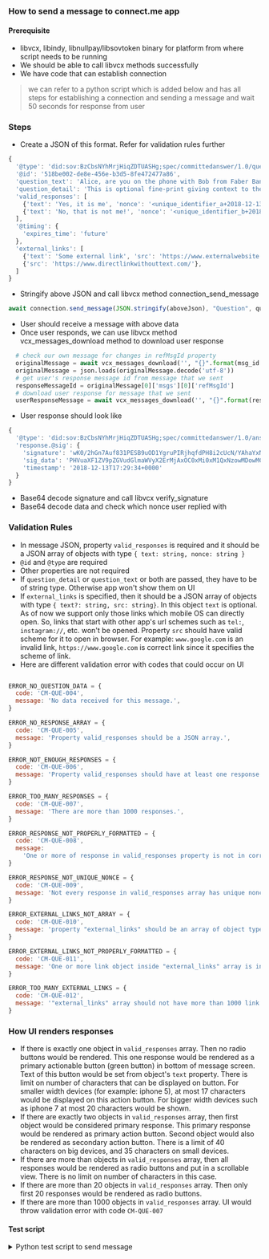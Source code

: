 ### How to send a message to connect.me app

#### Prerequisite
- libvcx, libindy, libnullpay/libsovtoken binary for platform from where script needs to be running
- We should be able to call libvcx methods successfully
- We have code that can establish connection

> we can refer to a python script which is added below and has all steps for establishing a connection and sending a message and wait 50 seconds for response from user

### Steps
- Create a JSON of this format. Refer for validation rules further
```js
{
  '@type': 'did:sov:BzCbsNYhMrjHiqZDTUASHg;spec/committedanswer/1.0/question',
  '@id': '518be002-de8e-456e-b3d5-8fe472477a86',
  'question_text': 'Alice, are you on the phone with Bob from Faber Bank right now?',
  'question_detail': 'This is optional fine-print giving context to the question and its various answers.',
  'valid_responses': [
    {'text': 'Yes, it is me', 'nonce': '<unique_identifier_a+2018-12-13T17:00:00+0000>'},
    {'text': 'No, that is not me!', 'nonce': '<unique_identifier_b+2018-12-13T17:00:00+0000'}
  ],
  '@timing': {
    'expires_time': 'future'
  },
  'external_links': [
    {'text': 'Some external link', 'src': 'https://www.externalwebsite.com/'},
    {'src': 'https://www.directlinkwithouttext.com/'},
  ]
}
```
- Stringify above JSON and call libvcx method connection_send_message
```js
await connection.send_message(JSON.stringify(aboveJson), "Question", question_text)
```
- User should receive a message with above data
- Once user responds, we can use libvcx method vcx_messages_download method to download user response
```python
  # check our own message for changes in refMsgId property
  originalMessage = await vcx_messages_download('', "{}".format(msg_id.decode('utf-8')), None)
  originalMessage = json.loads(originalMessage.decode('utf-8'))
  # get user's response message id from message that we sent
  responseMessageId = originalMessage[0]['msgs'][0]['refMsgId']
  # download user response for message that we sent
  userResponseMessage = await vcx_messages_download('', "{}".format(responseMessageId), None)
```
- User response should look like
```js
{
  '@type': 'did:sov:BzCbsNYhMrjHiqZDTUASHg;spec/committedanswer/1.0/answer',
  'response.@sig': {
    'signature': 'wK0/2hGn7Auf831PESB9uOD1YgruPIRjhqfdPH8i2cUcN/YAhaYxN8fAWSLo9bmjILd+1sJCn6FvghmY5+H8CA==',
    'sig_data': 'PHVuaXF1ZV9pZGVudGlmaWVyX2ErMjAxOC0xMi0xM1QxNzowMDowMCswMDAwPg==',
    'timestamp': '2018-12-13T17:29:34+0000'
  }
}
```
- Base64 decode signature and call libvcx verify_signature
- Base64 decode data and check which nonce user replied with

### Validation Rules

- In message JSON, property `valid_responses` is required and it should be a JSON array of objects with type `{ text: string, nonce: string }`
- `@id` and `@type` are required
- Other properties are not required
- If `question_detail` or `question_text` or both are passed, they have to be of string type. Otherwise app won't show them on UI
- If `external_links` is specified, then it should be a JSON array of objects with type `{ text?: string, src: string}`. In this object `text` is optional. As of now we support only those links which mobile OS can directly open. So, links that start with other app's url schemes such as `tel:`, `instagram://`, etc. won't be opened. Property `src` should have valid scheme for it to open in browser. For example: `www.google.com` is an invalid link, `https://www.google.com` is correct link since it specifies the scheme of link.
- Here are different validation error with codes that could occur on UI
```js

ERROR_NO_QUESTION_DATA = {
  code: 'CM-QUE-004',
  message: 'No data received for this message.',
}

ERROR_NO_RESPONSE_ARRAY = {
  code: 'CM-QUE-005',
  message: 'Property valid_responses should be a JSON array.',
}

ERROR_NOT_ENOUGH_RESPONSES = {
  code: 'CM-QUE-006',
  message: 'Property valid_responses should have at least one response.',
}

ERROR_TOO_MANY_RESPONSES = {
  code: 'CM-QUE-007',
  message: 'There are more than 1000 responses.',
}

ERROR_RESPONSE_NOT_PROPERLY_FORMATTED = {
  code: 'CM-QUE-008',
  message:
    'One or more of response in valid_responses property is not in correct format {text: string, nonce: string}.',
}

ERROR_RESPONSE_NOT_UNIQUE_NONCE = {
  code: 'CM-QUE-009',
  message: 'Not every response in valid_responses array has unique nonce',
}

ERROR_EXTERNAL_LINKS_NOT_ARRAY = {
  code: 'CM-QUE-010',
  message: 'property "external_links" should be an array of object type { text?:string, src:string }'
}

ERROR_EXTERNAL_LINKS_NOT_PROPERLY_FORMATTED = {
  code: 'CM-QUE-011',
  message: 'One or more link object inside "external_links" array is invalid. Link object should be of format { text?:string, src:string }, where "text" property is optional. However, if "text" property is defined, then it should be a string with less than or equal to 1000 characters. "src" property should be a string and is not optional.'
}

ERROR_TOO_MANY_EXTERNAL_LINKS = {
  code: 'CM-QUE-012',
  message: '"external_links" array should not have more than 1000 link objects.'
}
```

### How UI renders responses
- If there is exactly one object in `valid_responses` array. Then no radio buttons would be rendered. This one response would be rendered as a primary actionable button (green button) in bottom of message screen. Text of this button would be set from object's `text` property. There is limit on number of characters that can be displayed on button. For smaller width devices (for example: iphone 5), at most 17 characters would be displayed on this action button. For bigger width devices such as iphone 7 at most 20 characters would be shown.
- If there are exactly two objects in `valid_responses` array, then first object would be considered primary response. This primary response would be rendered as primary action button. Second object would also be rendered as secondary action button. There is a limit of 40 characters on big devices, and 35 characters on small devices.
- If there are more than objects in `valid_responses` array, then all responses would be rendered as radio buttons and put in a scrollable view. There is no limit on number of characters in this case.
- If there are more than 20 objects in `valid_responses` array. Then only first 20 responses would be rendered as radio buttons.
- If there are more than 1000 objects in `valid_responses` array. UI would throw validation error with code `CM-QUE-007`


#### Test script

<details>
  <summary>Python test script to send message</summary>
  <p>

```python
#!/usr/bin/env python3

from ctypes import cdll
from vcx.api.vcx_init import vcx_init, vcx_init_with_config
from vcx.api.utils import vcx_agent_provision, vcx_messages_download
from vcx.api.connection import Connection
from vcx.api.proof import Proof
from vcx.error import VcxError
from vcx.state import State
from multiprocessing import Process, Queue
from time import sleep

import shutil
import logging
import asyncio
import sys
import os
import json
import base64
import datetime
import time
# import qrcode

def clean_start(wallets_to_remove):
    """
    Erase existing wallets if they exist
    :return:
    """

    print("Remove test wallets...")
    wallet_path = '~/.indy_client/wallet'

    for _ in wallets_to_remove:
        check = wallet_path + os.sep + _
        if os.path.exists(check):
            print("\nRemoving {0}".format(check))
            shutil.rmtree(check, ignore_errors=True)
        else:
            print("Could not find {} or the wallet does not exist".format(check))

async def main():
    # Show the public DID for the connection
    # False means use a QR code
    use_public_did = False

    # Message expiration - set to 2 days in the future...
    now = datetime.datetime.today().strftime("%Y-%m-%dT%H:%M:%S+0000")
    future = (datetime.datetime.now() + datetime.timedelta(days=2)).strftime("%Y-%m-%dT%H:%M:%S+0000")

    # Agency and wallet info
    wallet_key = 'provableinfowalletkey'
    genesis_file_location = './genesis.txt'
    enterprise_seed = '000000000000000000000000Trustee1'
    pmt_method = 'null'
    ent_instituion_name = 'Test enterprise'
    ent_instituion_logo = 'http://robohash.org/532'

    # TestNet agency information
    print("\nUse TestNet settings")
    ent_wallet_name = 'ent_provable-wallet'
    ent_agency_url = 'http://c6413b3d.ngrok.io'
    ent_agency_did = 'SxZNJbCt8vwn2Ks6nESe5'
    ent_agency_verkey = 'F9afBEVt2VaWjRminSosz3DaRZTufn1RA7MfP8houPz'

    # Remove wallet if it exists
    clean_start([ent_wallet_name])

    # Provision first then run the test
    print("\n-- Provision enterprise")

    enterprise_config = {
        'agency_url': ent_agency_url,
        'agency_did': ent_agency_did,
        'agency_verkey': ent_agency_verkey,
        'wallet_name': ent_wallet_name,
        'wallet_key': wallet_key,
        'enterprise_seed': enterprise_seed
    }

    config = await vcx_agent_provision(json.dumps(enterprise_config))
    config = json.loads(config)

    # Set remaining configuration options specific to the enterprise
    config['payment_method'] = pmt_method
    config['institution_name'] = ent_instituion_name
    config['institution_logo_url'] = ent_instituion_logo
    config['genesis_path'] = genesis_file_location

    # Init the payment plug-in
    if pmt_method == 'null':
        lib = cdll.LoadLibrary("libnullpay.dylib")
        lib.nullpay_init()
    else:
        lib = cdll.LoadLibrary("libsovtoken.dylib")
        lib.sovtoken_init()

    # Init using the config
    try:
        await vcx_init_with_config(json.dumps(config))
        print('\nVcx init complete (enterprise)')
    except VcxError as e:
        print("\nCould not initialize VCX: {0}".format(e))
        print("\nCould not initialize VCX (enterprise): {0}".format(e))

    connection = await Connection.create('123')

    print("\n--  use public did:{}".format(use_public_did))
    if use_public_did:
        await connection.connect('{"use_public_did":true,"connection_type":"QR"}')
        invite_details = await connection.invite_details(True)
        print("\t-- Send_offer: invite_details:", invite_details)
        my_invite_details.put(invite_details)
    else:
        await connection.connect('{"connection_type":"QR"}')
        invite_details = await connection.invite_details(True)
        print('\n %s \n' % str(json.dumps(invite_details)))
        # img = qrcode.make(str(json.dumps(invite_details)))
        # img.save("qr.png")

    connection_state = await connection.get_state()
    while connection_state != State.Accepted:
        await asyncio.sleep(15)
        print("calling update_state")
        await connection.update_state()
        connection_state = await connection.get_state()
        print(connection_state)

    print("DONE calling update_state" + str(connection_state))

    send_question = "yes"

    while send_question != "no":
        question = {
            '@type': 'did:sov:BzCbsNYhMrjHiqZDTUASHg;spec/committedanswer/1.0/question',
            '@id': '518be002-de8e-456e-b3d5-8fe472477a86',
            'question_text': 'Alice, are you on the phone with Bob from Faber Bank right now?',
            'question_detail': 'This is optional fine-print giving context to the question and its various answers.',
            'valid_responses': [
                {'text': 'Yes, it is me', 'nonce': '<unique_identifier_a+2018-12-13T17:00:00+0000>'},
                {'text': 'No, that is not me!', 'nonce': '<unique_identifier_b+2018-12-13T17:00:00+0000'}],
            '@timing': {
                'expires_time': future
            },
            'external_links': [
                {'text': 'Some external link with so many characters that it can go outside of two lines range from here onwards', 'src': '1'},
                {'src': 'Some external link with so many characters that it can go outside of two lines range from here onwards'},
            ]
        }
        msg_id = await connection.send_message(json.dumps(question), "Question", "Answer this question")
        print("\n-- Dynamic message sent")
        print("Dynamic message Id: {}".format(msg_id.decode('utf-8')))
        await asyncio.sleep(50)

        try:
            originalMessage = await vcx_messages_download('', "{}".format(msg_id.decode('utf-8')), None)
            originalMessage = json.loads(originalMessage.decode('utf-8'))
            responseMessageId = originalMessage[0]['msgs'][0]['refMsgId']
            messages = await vcx_messages_download('', "{}".format(responseMessageId), None)
            print("-- Enterprise message downloaded")
            messages = json.loads(messages.decode('utf-8'))
            print(messages)
            answer = json.loads(json.loads(messages[0]['msgs'][0]['decryptedPayload'])['@msg'])

            #   {'@type': 'did:sov:BzCbsNYhMrjHiqZDTUASHg;spec/committedanswer/1.0/answer',
            #    'response.@sig': {
            #       'signature': 'wK0/2hGn7Auf831PESB9uOD1YgruPIRjhqfdPH8i2cUcN/YAhaYxN8fAWSLo9bmjILd+1sJCn6FvghmY5+H8CA==',
            #       'sig_data': 'PHVuaXF1ZV9pZGVudGlmaWVyX2ErMjAxOC0xMi0xM1QxNzowMDowMCswMDAwPg==',
            #       'timestamp': '2018-12-13T17:29:34+0000'}
            #   }

            signature = base64.b64decode(answer['response.@sig']['signature'])
            data = answer['response.@sig']['sig_data']
            valid = await connection.verify_signature(data.encode(), signature)
            print("\n-- Signature verified for message...")

            if valid:
                print("-- Answer digitally signed: ", base64.b64decode(data))
            else:
                print("-- Signature was not valid")
        except VcxError as e:
            print("\n::ERROR:: Enterprise message failed to download\n{}".format(e))

        print("Finished")
        print("\n Want to send another question?(yes|no)")
        send_question = input()

if __name__ == '__main__':
    print("If you are on a mac do...")
    print("You MUST copy this script to the /Users/norm/forge/work/code/evernym/indy-sdk.evernym/vcx/wrappers/python3 folder and run it from there or else it will not work")
    print("export DYLD_LIBRARY_PATH=[path_to_folder_containing_libindy.dylib]:${DYLD_LIBRARY_PATH}")
    print("ENV: export DYLD_LIBRARY_PATH=/Users/norm/forge/tools/evernym/lib/mac/x86_64-apple-darwin:${DYLD_LIBRARY_PATH}")
    print("Usage: python3 ./test_QA_provable_question_answer.py")
    
    asyncio.get_event_loop().run_until_complete(main())
```
  </p>
</details>
